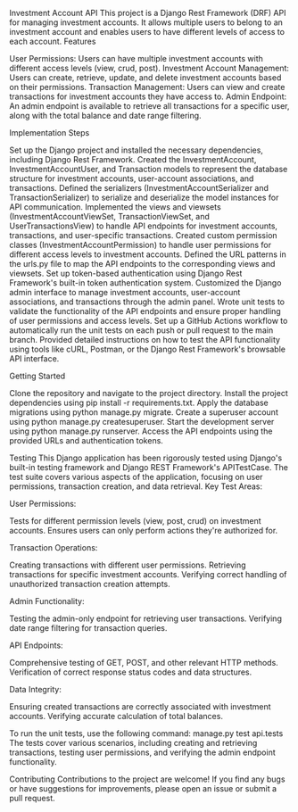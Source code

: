 Investment Account API
This project is a Django Rest Framework (DRF) API for managing investment accounts. It allows multiple users to belong to an investment account and enables users to have different levels of access to each account.
Features

User Permissions: Users can have multiple investment accounts with different access levels (view, crud, post).
Investment Account Management: Users can create, retrieve, update, and delete investment accounts based on their permissions.
Transaction Management: Users can view and create transactions for investment accounts they have access to.
Admin Endpoint: An admin endpoint is available to retrieve all transactions for a specific user, along with the total balance and date range filtering.

Implementation Steps

Set up the Django project and installed the necessary dependencies, including Django Rest Framework.
Created the InvestmentAccount, InvestmentAccountUser, and Transaction models to represent the database structure for investment accounts, user-account associations, and transactions.
Defined the serializers (InvestmentAccountSerializer and TransactionSerializer) to serialize and deserialize the model instances for API communication.
Implemented the views and viewsets (InvestmentAccountViewSet, TransactionViewSet, and UserTransactionsView) to handle API endpoints for investment accounts, transactions, and user-specific transactions.
Created custom permission classes (InvestmentAccountPermission) to handle user permissions for different access levels to investment accounts.
Defined the URL patterns in the urls.py file to map the API endpoints to the corresponding views and viewsets.
Set up token-based authentication using Django Rest Framework's built-in token authentication system.
Customized the Django admin interface to manage investment accounts, user-account associations, and transactions through the admin panel.
Wrote unit tests to validate the functionality of the API endpoints and ensure proper handling of user permissions and access levels.
Set up a GitHub Actions workflow to automatically run the unit tests on each push or pull request to the main branch.
Provided detailed instructions on how to test the API functionality using tools like cURL, Postman, or the Django Rest Framework's browsable API interface.

Getting Started

Clone the repository and navigate to the project directory.
Install the project dependencies using pip install -r requirements.txt.
Apply the database migrations using python manage.py migrate.
Create a superuser account using python manage.py createsuperuser.
Start the development server using python manage.py runserver.
Access the API endpoints using the provided URLs and authentication tokens.

Testing
This Django application has been rigorously tested using Django's built-in testing framework and Django REST Framework's APITestCase. The test suite covers various aspects of the application, focusing on user permissions, transaction creation, and data retrieval.
Key Test Areas:

User Permissions:

Tests for different permission levels (view, post, crud) on investment accounts.
Ensures users can only perform actions they're authorized for.


Transaction Operations:

Creating transactions with different user permissions.
Retrieving transactions for specific investment accounts.
Verifying correct handling of unauthorized transaction creation attempts.


Admin Functionality:

Testing the admin-only endpoint for retrieving user transactions.
Verifying date range filtering for transaction queries.


API Endpoints:

Comprehensive testing of GET, POST, and other relevant HTTP methods.
Verification of correct response status codes and data structures.


Data Integrity:

Ensuring created transactions are correctly associated with investment accounts.
Verifying accurate calculation of total balances.

To run the unit tests, use the following command:
 manage.py test api.tests
The tests cover various scenarios, including creating and retrieving transactions, testing user permissions, and verifying the admin endpoint functionality.

Contributing
Contributions to the project are welcome! If you find any bugs or have suggestions for improvements, please open an issue or submit a pull request.
